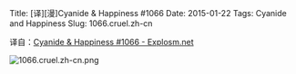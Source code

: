 Title: [译][漫]Cyanide & Happiness #1066
Date: 2015-01-22
Tags: Cyanide and Happiness
Slug: 1066.cruel.zh-cn

译自：[Cyanide & Happiness #1066 - Explosm.net](http://explosm.net/comics/1066/)


![1066.cruel.zh-cn.png](/static/images/comics/1066.cruel.zh-cn.png)